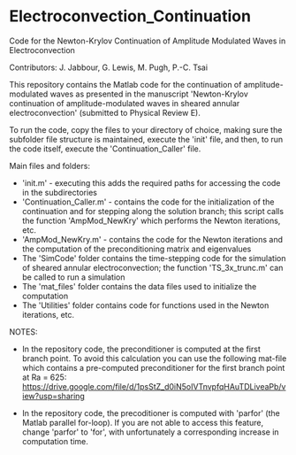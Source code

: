 # Electroconvection_Continuation
Code for the Newton-Krylov Continuation of Amplitude Modulated Waves in Electroconvection

Contributors:  J. Jabbour, G. Lewis, M. Pugh, P.-C. Tsai 

This repository contains the Matlab code for the continuation of amplitude-modulated waves as presented in the manuscript 'Newton-Krylov continuation of amplitude-modulated waves in sheared annular electroconvection' (submitted to Physical Review E).  

To run the code, copy the files to your directory of choice, making sure the subfolder file structure is maintained, execute the 'init' file, and then, to run the code itself, execute the 'Continuation_Caller' file.

Main files and folders:
- 'init.m' - executing this adds the required paths for accessing the code in the subdirectories  
- 'Continuation_Caller.m' - contains the code for the initialization of the continuation and for stepping along the solution branch; this script calls the function 'AmpMod_NewKry' which performs the Newton iterations, etc.
- 'AmpMod_NewKry.m' - contains the code for the Newton iterations and the computation of the preconditioning matrix and eigenvalues
- The 'SimCode' folder contains the time-stepping code for the simulation of sheared annular electroconvection; the function 'TS_3x_trunc.m' can be called to run a simulation 
- The 'mat_files' folder contains the data files used to initialize the computation
- The 'Utilities' folder contains code for functions used in the Newton iterations, etc. 

NOTES: 
- In the repository code, the preconditioner is computed at the first branch point. To avoid this calculation you can use the following mat-file which contains a pre-computed preconditioner for the first branch point at Ra = 625:   
https://drive.google.com/file/d/1psStZ_d0iN5oIVTnvpfqHAuTDLiveaPb/view?usp=sharing

- In the repository code, the precoditioner is computed with 'parfor' (the Matlab parallel for-loop). If you are not able to access this feature, change 'parfor' to 'for', with unfortunately a corresponding increase in computation time.

